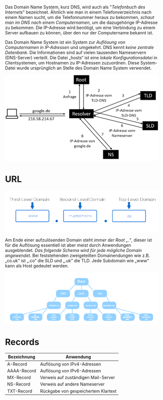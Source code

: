 Das Domain Name System, kurz DNS, wird auch als "*Telefonbuch des Internets*" bezeichnet. Ähnlich wie man in einem Telefonverzeichnis nach einem Namen sucht, um die Telefonnummer heraus zu bekommen, *schaut man im DNS nach einem Computernamen*, um die dazugehörige IP-Adresse zu bekommen. Die IP-Adresse wird benötigt, um eine Verbindung zu einem Server aufbauen zu können, über den nur der Computername bekannt ist.

Das Domain Name System ist ein System zur *Auflösung von Computernamen in IP-Adressen* und umgekehrt. DNS kennt *keine zentrale Datenbank*. Die Informationen sind auf vielen tausenden  Nameservern (DNS-Server) verteilt. Die Datei „hosts“ ist eine *lokale Konfigurationsdatei* in Clientsystemen, um Hostnamen zu IP-Adressen zuzuordnen. Diese System-Datei wurde ursprünglich an Stelle des Domain Name System verwendet.

![](../_Medien/DNS_Resolver.png)

# URL
![](../_Medien/URL_Schema.png)

Am Ende einer aufzulösenden Domain steht *immer der Root „.“*, dieser ist für die Auflösung
essentiell ist aber meist durch Anwendungen ausgeblendet. *Das folgende Schema wird für jede
mögliche Domain angewendet*. Bei feststehenden zweigeteilten Domainendungen wie z.B. „co.uk“
ist „.co“ die SLD und „.uk“ die TLD. Jede Subdomain wie „www“ kann als Host gedeutet werden.

![](../_Medien/Domain_Root.png)

# Records
| Bezeichnung | Anwendung                           |
|-------------|-------------------------------------|
| A-Record    | Auflösung von IPv4-Adressen         |
| AAAA-Record | Auflösung von IPv6-Adressen         |
| MX-Record   | Verweis auf zuständigen Mail-Server |
| NS-Record   | Verweis auf andere Nameserver       |
| TXT-Record  | Rückgabe von gespeichertem Klartext |
